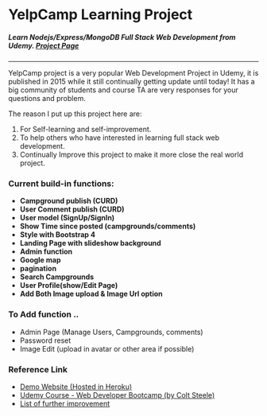 
# YelpCamp Learning Project

##### Learn Nodejs/Express/MongoDB Full Stack Web Development from Udemy. [Project Page](https://kelvindevop.github.io/yelpcampProject/)

---

YelpCamp project is a very popular Web Development Project in Udemy, it is published in 2015 while it still continually getting update until today!
It has a big community of students and course TA are very responses for your questions and problem.

The reason I put up this project here are:

1. For Self-learning and self-improvement.
2. To help others who have interested in learning full stack web development.
3. Continually Improve this project to make it more close the real world project.


### Current build-in functions:
- **Campground publish (CURD)**
- **User Comment publish (CURD)**
- **User model (SignUp/SignIn)**
- **Show Time since posted (campgrounds/comments)**
- **Style with Bootstrap 4**
- **Landing Page with slideshow background**
- **Admin function**
- **Google map**
- **pagination**
- **Search Campgrounds**
- **User Profile(show/Edit Page)**
- **Add Both Image upload & Image Url option**


### To Add function ..
- Admin Page (Manage Users, Campgrounds, comments)
- Password reset
- Image Edit (upload in avatar or other area if possible)


### Reference Link

- [Demo Website (Hosted in Heroku)](https://yelpcamp-learning.herokuapp.com/)
- [Udemy Course - Web Developer Bootcamp (by Colt Steele)](https://www.udemy.com/the-web-developer-bootcamp/learn/v4/overview)
- [List of further improvement](https://www.udemy.com/the-web-developer-bootcamp/learn/v4/t/lecture/6754188?start=0)
